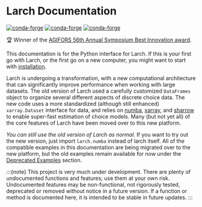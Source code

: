 # Larch Documentation

[![conda-forge](https://img.shields.io/conda/vn/conda-forge/larch.svg)](https://anaconda.org/conda-forge/larch)
[![conda-forge](https://img.shields.io/conda/dn/conda-forge/larch)](https://anaconda.org/conda-forge/larch)
[![conda-forge](https://img.shields.io/azure-devops/build/wire-paladin/larch/jpn--.larch/master)](https://dev.azure.com/wire-paladin/larch/_build?definitionId=1&_a=summary&repositoryFilter=1&branchFilter=5%2C5%2C5%2C5%2C5%2C5)

🏆︁ Winner of the [AGIFORS 56th Annual Symposium Best Innovation award](http://agifors.org/Symposium).

This documentation is for the Python interface for Larch. If this is your first go
with Larch, or the first go on a new computer, you might want to start with [installation](installation).

Larch is undergoing a transformation, with a new computational architecture
that can significantly improve performance when working with large datasets.
The old version of Larch used a carefully customized `DataFrames` object to
organize several different aspects of discrete choice data.
The new code uses a more standardized (although still enhanced) `xarray.Dataset`
interface for data, and relies on [numba](https://numba.pydata.org/),
[xarray](https://xarray.pydata.org/en/stable/), and
[sharrow](https://activitysim.github.io/sharrow) to enable super-fast estimation
of choice models.  Many (but not yet all) of the core features of Larch have been moved
over to this new platform.

*You can still use the old version of Larch as normal.* If you want to try out the new version,
just import `larch.numba` instead of larch itself.  All of the compatible examples in this
documentation are being migrated over to the new platform, but the old examples remain
available for now under the [Deprecated Examples](deprecated-examples) section.

:::{note}
This project is very much under development.  There are plenty of undocumented functions
and features; use them at your own risk.  Undocumented features may be non-functional,
not rigorously tested, deprecated or removed without notice in a future version.  If a
function or method is documented here, it is intended to be stable in future updates.
:::
